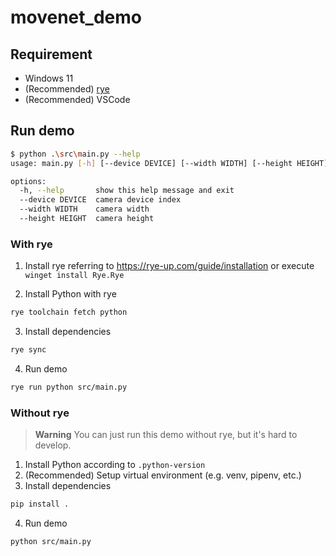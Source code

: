 # movenet_demo

## Requirement

- Windows 11
- (Recommended) [rye](https://github.com/mitsuhiko/rye)
- (Recommended) VSCode

## Run demo

```sh
$ python .\src\main.py --help
usage: main.py [-h] [--device DEVICE] [--width WIDTH] [--height HEIGHT]

options:
  -h, --help       show this help message and exit
  --device DEVICE  camera device index
  --width WIDTH    camera width
  --height HEIGHT  camera height
```

### With rye

1. Install rye referring to <https://rye-up.com/guide/installation>
   or execute `winget install Rye.Rye`

2. Install Python with rye

```sh
rye toolchain fetch python
```

3. Install dependencies

```sh
rye sync
```

4. Run demo

```sh
rye run python src/main.py
```

### Without rye

> **Warning**
> You can just run this demo without rye, but it's hard to develop.

1. Install Python according to `.python-version`
2. (Recommended) Setup virtual environment (e.g. venv, pipenv, etc.)
3. Install dependencies

```sh
pip install .
```

4. Run demo

```sh
python src/main.py
```
